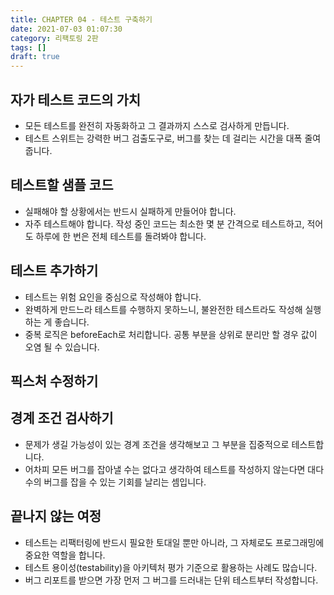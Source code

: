 ```yaml
---
title: CHAPTER 04 - 테스트 구축하기
date: 2021-07-03 01:07:30
category: 리팩토링 2판
tags: []
draft: true
---
```


## 자가 테스트 코드의 가치

- 모든 테스트를 완전히 자동화하고 그 결과까지 스스로 검사하게 만듭니다.
- 테스트 스위트는 강력한 버그 검출도구로, 버그를 찾는 데 걸리는 시간을 대폭 줄여줍니다.

## 테스트할 샘플 코드

- 실패해야 할 상황에서는 반드시 실패하게 만들어야 합니다.
- 자주 테스트해야 합니다. 작성 중인 코드는 최소한 몇 분 간격으로 테스트하고, 적어도 하루에 한 번은 전체 테스트를 돌려봐야 합니다.

## 테스트 추가하기

- 테스트는 위험 요인을 중심으로 작성해야 합니다.
- 완벽하게 만드느라 테스트를 수행하지 못하느니, 불완전한 테스트라도 작성해 실행하는 게 좋습니다.
- 중복 로직은 beforeEach로 처리합니다. 공통 부분을 상위로 분리만 할 경우 값이 오염 될 수 있습니다.

## 픽스처 수정하기

## 경계 조건 검사하기

- 문제가 생길 가능성이 있는 경계 조건을 생각해보고 그 부분을 집중적으로 테스트합니다.
- 어차피 모든 버그를 잡아낼 수는 없다고 생각하여 테스트를 작성하지 않는다면 대다수의 버그를 잡을 수 있는 기회를 날리는 셈입니다.

## 끝나지 않는 여정

- 테스트는 리팩터링에 반드시 필요한 토대일 뿐만 아니라, 그 자체로도 프로그래밍에 중요한 역할을 합니다.
- 테스트 용이성(testability)을 아키텍처 평가 기준으로 활용하는 사례도 많습니다.
- 버그 리포트를 받으면 가장 먼저 그 버그를 드러내는 단위 테스트부터 작성합니다.
